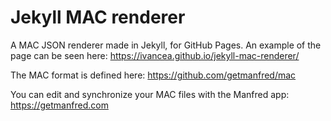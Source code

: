 # Jekyll MAC renderer

A MAC JSON renderer made in Jekyll, for GitHub Pages. An example of the page can be seen here: https://ivancea.github.io/jekyll-mac-renderer/

The MAC format is defined here: https://github.com/getmanfred/mac

You can edit and synchronize your MAC files with the Manfred app: https://getmanfred.com